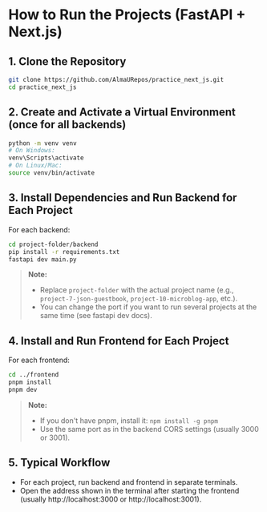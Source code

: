 # How to Run the Projects (FastAPI + Next.js)

## 1. Clone the Repository

```bash
git clone https://github.com/AlmaURepos/practice_next_js.git
cd practice_next_js
```

## 2. Create and Activate a Virtual Environment (once for all backends)

```bash
python -m venv venv
# On Windows:
venv\Scripts\activate
# On Linux/Mac:
source venv/bin/activate
```

## 3. Install Dependencies and Run Backend for Each Project

For each backend:

```bash
cd project-folder/backend
pip install -r requirements.txt
fastapi dev main.py
```

> **Note:**
> - Replace `project-folder` with the actual project name (e.g., `project-7-json-guestbook`, `project-10-microblog-app`, etc.).
> - You can change the port if you want to run several projects at the same time (see fastapi dev docs).

## 4. Install and Run Frontend for Each Project

For each frontend:

```bash
cd ../frontend
pnpm install
pnpm dev
```

> **Note:**
> - If you don't have pnpm, install it: `npm install -g pnpm`
> - Use the same port as in the backend CORS settings (usually 3000 or 3001).

## 5. Typical Workflow

- For each project, run backend and frontend in separate terminals.
- Open the address shown in the terminal after starting the frontend (usually http://localhost:3000 or http://localhost:3001).
